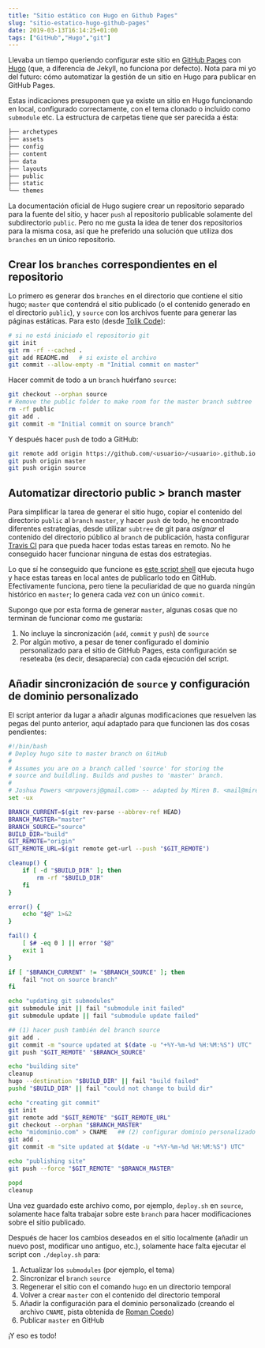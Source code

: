 ```yaml
---
title: "Sitio estático con Hugo en Github Pages"
slug: "sitio-estatico-hugo-github-pages"
date: 2019-03-13T16:14:25+01:00
tags: ["GitHub","Hugo","git"]
---
```


Llevaba un tiempo queriendo configurar este sitio en [GitHub Pages](http://pages.github.com) con [Hugo](https://gohugo.io/) (que, a diferencia de Jekyll, no funciona por defecto). Nota para mi yo del futuro: cómo automatizar la gestión de un sitio en Hugo para publicar en GitHub Pages.

Estas indicaciones presuponen que ya existe un sitio en Hugo funcionando en local, configurado correctamente, con el tema clonado o incluido como `submodule` etc. La estructura de carpetas tiene que ser parecida a ésta:

```bash
├── archetypes
├── assets
├── config
├── content
├── data
├── layouts
├── public
├── static
└── themes
```

La documentación oficial de Hugo sugiere crear un repositorio separado para la fuente del sitio, y hacer `push` al repositorio publicable solamente del subdirectorio `public`. Pero no me gusta la idea de tener dos repositorios para la misma cosa, así que he preferido una solución que utiliza dos `branches` en un único repositorio.

## Crear los `branches` correspondientes en el repositorio

Lo primero es generar dos `branches` en el directorio que contiene el sitio hugo; `master` que contendrá el sitio publicado (o el contenido generado en el directorio `public`), y `source` con los archivos fuente para generar las páginas estáticas. Para esto (desde [Tolik Code](https://tolikcode.github.io/post/hugoOnGitHub/)):

```bash
# si no está iniciado el repositorio git
git init 
git rm -rf --cached .
git add README.md   # si existe el archivo
git commit --allow-empty -m "Initial commit on master"
```

Hacer commit de todo a un `branch` huérfano `source`:

```bash
git checkout --orphan source
# Remove the public folder to make room for the master branch subtree
rm -rf public
git add .
git commit -m "Initial commit on source branch"
```

Y después hacer `push` de todo a GitHub:

```bash
git remote add origin https://github.com/<usuario>/<usuario>.github.io.
git push origin master
git push origin source
```

## Automatizar directorio public > branch master

Para simplificar la tarea de generar el sitio hugo, copiar el contenido del directorio `public` al `branch` `master`, y hacer `push` de todo, he encontrado diferentes estrategias, desde utilizar `subtree` de git para _asignar_ el contenido del directorio público al `branch` de publicación, hasta configurar [Travis CI](https://travis-ci.org/) para que pueda hacer todas estas tareas en remoto. No he conseguido hacer funcionar ninguna de estas dos estrategias.
 
Lo que sí he conseguido que funcione es [este script shell](https://powersj.github.io/post/github-hugo/) que ejecuta hugo y hace estas tareas en local antes de publicarlo todo en GitHub. Efectivamente funciona, pero tiene la peculiaridad de que no guarda ningún histórico en `master`; lo genera cada vez con un único `commit`.

Supongo que por esta forma de generar `master`, algunas cosas que no terminan de funcionar como me gustaría:

1. No incluye la sincronización (`add`, `commit` y `push`) de `source`
2. Por algún motivo, a pesar de tener configurado el dominio personalizado para el sitio de GitHub Pages, esta configuración se reseteaba (es decir, desaparecía) con cada ejecución del script.

## Añadir sincronización de `source` y configuración de dominio personalizado

El script anterior da lugar a añadir algunas modificaciones que resuelven las pegas del punto anterior, aquí adaptado para que funcionen las dos cosas pendientes:

```bash
#!/bin/bash
# Deploy hugo site to master branch on GitHub
#
# Assumes you are on a branch called 'source' for storing the
# source and buildling. Builds and pushes to 'master' branch.
#
# Joshua Powers <mrpowersj@gmail.com> -- adapted by Miren B. <mail@miren.be>
set -ux

BRANCH_CURRENT=$(git rev-parse --abbrev-ref HEAD)
BRANCH_MASTER="master"
BRANCH_SOURCE="source"
BUILD_DIR="build"
GIT_REMOTE="origin"
GIT_REMOTE_URL=$(git remote get-url --push "$GIT_REMOTE")

cleanup() {
    if [ -d "$BUILD_DIR" ]; then
        rm -rf "$BUILD_DIR"
    fi
}

error() {
    echo "$@" 1>&2
}

fail() {
    [ $# -eq 0 ] || error "$@"
    exit 1
}

if [ "$BRANCH_CURRENT" != "$BRANCH_SOURCE" ]; then
    fail "not on source branch"
fi

echo "updating git submodules"
git submodule init || fail "submodule init failed"
git submodule update || fail "submodule update failed"

## (1) hacer push también del branch source
git add .
git commit -m "source updated at $(date -u "+%Y-%m-%d %H:%M:%S") UTC"
git push "$GIT_REMOTE" "$BRANCH_SOURCE"

echo "building site"
cleanup
hugo --destination "$BUILD_DIR" || fail "build failed"
pushd "$BUILD_DIR" || fail "could not change to build dir"

echo "creating git commit"
git init
git remote add "$GIT_REMOTE" "$GIT_REMOTE_URL"
git checkout --orphan "$BRANCH_MASTER"
echo "midominio.com" > CNAME   ## (2) configurar dominio personalizado cada vez
git add .
git commit -m "site updated at $(date -u "+%Y-%m-%d %H:%M:%S") UTC"

echo "publishing site"
git push --force "$GIT_REMOTE" "$BRANCH_MASTER"

popd
cleanup
```

Una vez guardado este archivo como, por ejemplo, `deploy.sh` en `source`, solamente hace falta trabajar sobre este `branch` para hacer modificaciones sobre el sitio publicado. 

Después de hacer los cambios deseados en el sitio localmente (añadir un nuevo post, modificar uno antiguo, etc.), solamente hace falta ejecutar el script con `./deploy.sh` para:

1. Actualizar los `submodules` (por ejemplo, el tema)
2. Sincronizar el `branch` `source`
3. Regenerar el sitio con el comando `hugo` en un directorio temporal
2. Volver a crear `master` con el contenido del directorio temporal
3. Añadir la configuración para el dominio personalizado (creando el archivo `CNAME`, pista obtenida de [Roman Coedo](http://rcoedo.com/post/hugo-static-site-generator/))
4. Publicar `master` en GitHub

¡Y eso es todo!

<!--
https://tolikcode.github.io/post/hugoOnGitHub/ for creation of branches
https://powersj.github.io/post/github-hugo/ for creating the deploy script
http://rcoedo.com/post/hugo-static-site-generator/ for keeping the custom domain name

PENDING: static comments-->